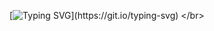 <!-- ### Hi there 👋 -->

[![Typing SVG](https://readme-typing-svg.herokuapp.com?size=24&width=600&lines=Hi+👋+welcome+to+domanovich+gitHub+profile!)](https://git.io/typing-svg)
 </br>
